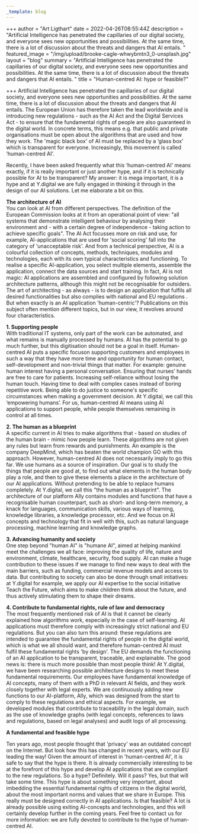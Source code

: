```yaml
---
_template: blog
---
```


+++
author = "Art Ligthart"
date = 2022-04-26T08:55:44Z
description = "Artificial Intelligence has penetrated the capillaries of our digital society, and everyone sees new opportunities and possibilities. At the same time, there is a lot of discussion about the threats and dangers that AI entails. "
featured_image = "/img/upload/brooke-cagle-whwybmtn3_0-unsplash.jpg"
layout = "blog"
summary = "Artificial Intelligence has penetrated the capillaries of our digital society, and everyone sees new opportunities and possibilities. At the same time, there is a lot of discussion about the threats and dangers that AI entails. "
title = "Human-centred AI: hype or feasible?"

+++
Artificial Intelligence has penetrated the capillaries of our digital society, and everyone sees new opportunities and possibilities. At the same time, there is a lot of discussion about the threats and dangers that AI entails. The European Union has therefore taken the lead worldwide and is introducing new regulations - such as the AI Act and the Digital Services Act - to ensure that the fundamental rights of people are also guaranteed in the digital world. In concrete terms, this means e.g. that public and private organisations must be open about the algorithms that are used and how they work. The 'magic black box' of AI must be replaced by a ‘glass box’ which is transparent for everyone. Increasingly, this movement is called ‘human-centred AI’.

Recently, I have been asked frequently what this ‘human-centred AI’ means exactly, if it is really important or just another hype, and if it is technically possible for AI to be transparent? My answer: it is mega important, it is a hype and at Y.digital we are fully engaged in thinking it through in the design of our AI solutions. Let me elaborate a bit on this.

**The architecture of AI**  
You can look at AI from different perspectives. The definition of the European Commission looks at it from an operational point of view: "all systems that demonstrate intelligent behaviour by analysing their environment and - with a certain degree of independence - taking action to achieve specific goals". The AI Act focusses more on risk and use, for example, AI-applications that are used for 'social scoring' fall into the category of 'unacceptable risk'. And from a technical perspective, AI is a colourful collection of concepts, methods, techniques, modules and technologies, each with its own typical characteristics and functioning. To realise a specific AI-application, you select multiple elements, assemble the application, connect the data sources and start training. In fact, AI is not magic: AI applications are assembled and configured by following solution architecture patterns, although this might not be recognisable for outsiders. The art of architecting - as always - is to design an application that fulfils all desired functionalities but also complies with national and EU regulations . But when exactly is an AI application 'human-centric'? Publications on this subject often mention different topics, but in our view, it revolves around four characteristics.

**1. Supporting people**  
With traditional IT systems, only part of the work can be automated, and what remains is manually processed by humans. AI has the potential to go much further, but this digitisation should not be a goal in itself. Human-centred AI puts a specific focuson supporting customers and employees in such a way that they have more time and opportunity for human contact, self-development and non-trivial things that matter. For example: genuine human interest having a personal conversation. Ensuring that nurses’ hands are free to care for patients. Increasing self-reliance without losing the human touch. Having time to deal with complex cases instead of boring repetitive work. Being able to do justice to someone's specific circumstances when making a government decision. At Y.digital, we call this ‘empowering humans’. For us, human-centred AI means using AI applications to support people, while people themselves remaining in control at all times.

**2. The human as a blueprint**  
A specific current in AI tries to make algorithms that - based on studies of the human brain - mimic how people learn. These algorithms are not given any rules but learn from rewards and punishments. An example is the company DeepMind, which has beaten the world champion GO with this approach. However, human-centred AI does not necessarily imply to go this far. We use humans as a source of inspiration. Our goal is to study the things that people are good at, to find out what elements in the human body play a role, and then to give these elements a place in the architecture of our AI applications. Without pretending to be able to replace humans completely. At Y.digital, we call this "the human as a blueprint". The architecture of our platform Ally contains modules and functions that have a recognisable human counterpart, such as short- and long-term memory, a knack for languages, communication skills, various ways of learning, knowledge libraries, a knowledge processor, etc. And we focus on AI concepts and technology that fit in well with this, such as natural language processing, machine learning and knowledge graphs.

**3. Advancing humanity and society**  
One step beyond "human AI" is "humane AI", aimed at helping mankind meet the challenges we all face: improving the quality of life, nature and environment, climate, healthcare, security, food supply. AI can make a huge contribution to these issues if we manage to find new ways to deal with the main barriers, such as funding, commercial revenue models and access to data. But contributing to society can also be done through small initiatives: at Y.digital for example, we apply our AI expertise to the social initiative Teach the Future, which aims to make children think about the future, and thus actively stimulating them to shape their dreams.

**4. Contribute to fundamental rights, rule of law and democracy**  
The most frequently mentioned risk of AI is that it cannot be clearly explained how algorithms work, especially in the case of self-learning. AI applications must therefore comply with increasingly strict national and EU regulations. But you can also turn this around: these regulations are intended to guarantee the fundamental rights of people in the digital world, which is what we all should want, and therefore human-centred AI must fulfil these fundamental rights 'by design'. The EU demands the functioning of an AI application to be transparent, traceable, and explainable. The good news is: there is much more possible than most people think! At Y.digital, we have been researching possible architecture designs to meet these fundamental requirements. Our employees have fundamental knowledge of AI concepts, many of them with a PhD in relevant AI fields, and they work closely together with legal experts. We are continuously adding new functions to our AI-platform, Ally, which was designed from the start to comply to these regulations and ethical aspects. For example, we developed modules that contribute to traceability in the legal domain, such as the use of knowledge graphs (with legal concepts, references to laws and regulations, based on legal analyses) and audit logs of all processing.

**A fundamental and feasible hype**

Ten years ago, most people thought that 'privacy' was an outdated concept on the Internet. But look how this has changed in recent years, with our EU leading the way! Given the amount of interest in 'human-centred AI', it is safe to say that the hype is there. It is already commercially interesting to be at the forefront of this hype and develop AI applications that are compliant to the new regulations. So a hype? Definitely. Will it pass? Yes, but that will take some time. This hype is about something very important, about imbedding the essential fundamental rights of citizens in the digital world, about the most important norms and values that we share in Europe. This really must be designed correctly in AI applications. Is that feasible? A lot is already possible using exiting AI-concepts and technologies, and this will certainly develop further in the coming years. Feel free to contact us for more information: we are fully devoted to contribute to the hype of human-centred AI.
